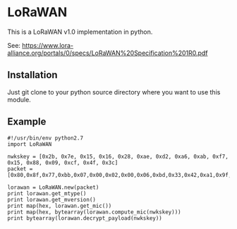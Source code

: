 # LoRaWAN
This is a LoRaWAN v1.0 implementation in python.

See: https://www.lora-alliance.org/portals/0/specs/LoRaWAN%20Specification%201R0.pdf

## Installation
Just git clone to your python source directory where you want to use this module.

## Example
```
#!/usr/bin/env python2.7
import LoRaWAN

nwkskey = [0x2b, 0x7e, 0x15, 0x16, 0x28, 0xae, 0xd2, 0xa6, 0xab, 0xf7, 0x15, 0x88, 0x09, 0xcf, 0x4f, 0x3c]
packet = [0x80,0x8f,0x77,0xbb,0x07,0x00,0x02,0x00,0x06,0xbd,0x33,0x42,0xa1,0x9f,0xcc,0x3c,0x8d,0x6b,0xcb,0x5f,0xdb,0x05,0x48,0xdb,0x4d,0xc8,0x50,0x14,0xae,0xeb,0xfe,0x0b,0x54,0xb1,0xc9,0x98,0xde,0xf5,0x3e,0x97,0x9b,0x70,0x1d,0xab,0xb0,0x45,0x30,0x0e,0xf8,0x69,0x9c,0x38,0xfc,0x1a,0x34,0xd5]

lorawan = LoRaWAN.new(packet)
print lorawan.get_mtype()
print lorawan.get_mversion()
print map(hex, lorawan.get_mic())
print map(hex, bytearray(lorawan.compute_mic(nwkskey)))
print bytearray(lorawan.decrypt_payload(nwkskey))
```
